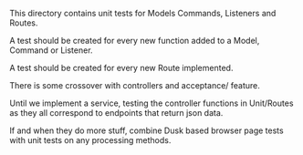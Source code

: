 This directory contains unit tests for Models Commands, Listeners and Routes.

A test should be created for every new function added to a Model, Command or Listener.

A test should be created for every new Route implemented.

There is some crossover with controllers and acceptance/ feature.

Until we implement a service, testing the controller functions in Unit/Routes as they
all correspond to endpoints that return json data.

If and when they do more stuff, combine Dusk based browser page tests with unit tests on any processing methods.
